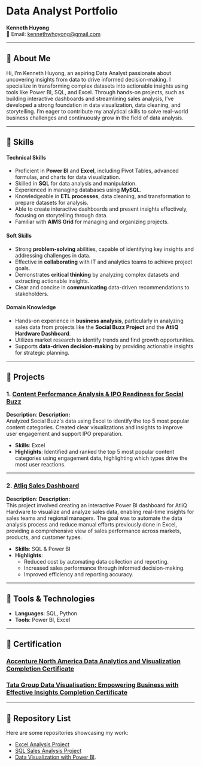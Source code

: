 # Data Analyst Portfolio

**Kenneth Huyong**  
📧 Email: [kennethwhoyong@gmail.com](mailto:kennethwhoyong@gmail.com)  

---

## 📘 About Me  
Hi, I’m Kenneth Huyong, an aspiring Data Analyst passionate about uncovering insights from data to drive informed decision-making. I specialize in transforming complex datasets into actionable insights using tools like Power BI, SQL, and Excel. Through hands-on projects, such as building interactive dashboards and streamlining sales analysis, I’ve developed a strong foundation in data visualization, data cleaning, and storytelling. I’m eager to contribute my analytical skills to solve real-world business challenges and continuously grow in the field of data analysis.

---
## 🧠 Skills

#### **Technical Skills**
- Proficient in **Power BI** and **Excel**, including Pivot Tables, advanced formulas, and charts for data visualization.  
- Skilled in **SQL** for data analysis and manipulation.  
- Experienced in managing databases using **MySQL**.  
- Knowledgeable in **ETL processes**, data cleaning, and transformation to prepare datasets for analysis.  
- Able to create interactive dashboards and present insights effectively, focusing on storytelling through data.  
- Familiar with **AIMS Grid** for managing and organizing projects.

#### **Soft Skills**
- Strong **problem-solving** abilities, capable of identifying key insights and addressing challenges in data.  
- Effective in **collaborating** with IT and analytics teams to achieve project goals.  
- Demonstrates **critical thinking** by analyzing complex datasets and extracting actionable insights.  
- Clear and concise in **communicating** data-driven recommendations to stakeholders.

#### **Domain Knowledge**
- Hands-on experience in **business analysis**, particularly in analyzing sales data from projects like the **Social Buzz Project** and the **AtliQ Hardware Dashboard**.  
- Utilizes market research to identify trends and find growth opportunities.  
- Supports **data-driven decision-making** by providing actionable insights for strategic planning.  

---

## 🚀 Projects  

### 1. [Content Performance Analysis & IPO Readiness for Social Buzz](https://github.com/Yungssu/ExcelAnalysis/tree/main)
**Description**: **Description:**  
Analyzed Social Buzz's data using Excel to identify the top 5 most popular content categories. Created clear visualizations and insights to improve user engagement and support IPO preparation.
- **Skills**: Excel  
- **Highlights**: Identified and ranked the top 5 most popular content categories using engagement data, highlighting which types drive the most user reactions.

---
### 2. [Atliq Sales Dashboard](https://github.com/Yungssu/PowerBIDashboard)
**Description**: **Description:**  
This project involved creating an interactive Power BI dashboard for AtliQ Hardware to visualize and analyze sales data, enabling real-time insights for sales teams and regional managers. The goal was to automate the data analysis process and reduce manual efforts previously done in Excel, providing a comprehensive view of sales performance across markets, products, and customer types.
- **Skills**: SQL & Power BI  
- **Highlights**:
  - Reduced cost by automating data collection and reporting.
  - Increased sales performance through informed decision-making.
  - Improved efficiency and reporting accuracy.

---

## 🔧 Tools & Technologies  
- **Languages**: SQL, Python  
- **Tools**: Power BI, Excel

---
## 💼 Certification
### [Accenture North America Data Analytics and Visualization Completion Certificate](https://github.com/Yungssu/Certificate/blob/main/AccentureCertificate.pdf)
### [Tata Group Data Visualisation: Empowering Business with Effective Insights Completion Certificate](https://github.com/Yungssu/Certificate/blob/main/TataCertificate.pdf)


---

## 📂 Repository List  
Here are some repositories showcasing my work: 
- [Excel Analysis Project](https://github.com/Yungssu/ExcelAnalysis/tree/main)  
- [SQL Sales Analysis Project](#) 
- [Data Visualization with Power BI](https://github.com/Yungssu/PowerBIDashboard/blob/main).
